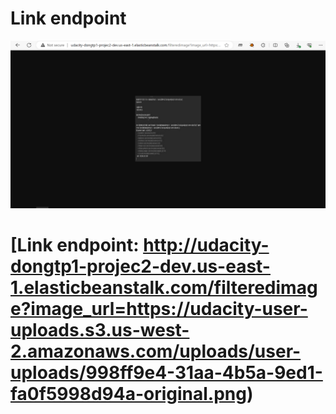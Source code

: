 # Link endpoint
![image](./greenshots/run_web_success_url.png)

# [Link endpoint: http://udacity-dongtp1-projec2-dev.us-east-1.elasticbeanstalk.com/filteredimage?image_url=https://udacity-user-uploads.s3.us-west-2.amazonaws.com/uploads/user-uploads/998ff9e4-31aa-4b5a-9ed1-fa0f5998d94a-original.png)
